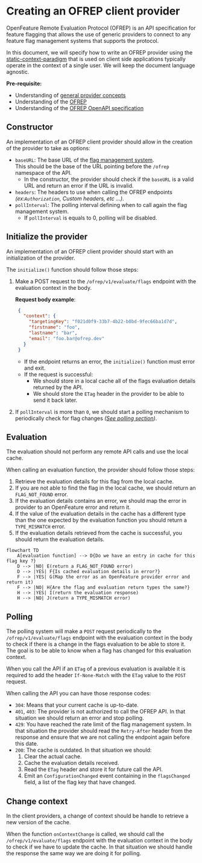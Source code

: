 # Creating an OFREP client provider

OpenFeature Remote Evaluation Protocol (OFREP) is an API specification for feature flagging that allows the use of generic providers to connect to any feature flag management systems that supports the protocol.

In this document, we will specify how to write an OFREP provider using the [static-context-paradigm](https://openfeature.dev/specification/glossary/#static-context-paradigm) that is used on client side applications typically operate in the context of a single user. 
We will keep the document language agnostic.

**Pre-requisite:**
- Understanding of [general provider concepts](https://openfeature.dev/docs/reference/concepts/provider/)
- Understanding of the [OFREP](../../README.md)
- Understanding of the [OFREP OpenAPI specification](../../service/openapi.yaml)

## Constructor
An implementation of an OFREP client provider should allow in the creation of the provider to take as options:
- `baseURL`: The base URL of the [flag management system](https://openfeature.dev/specification/glossary#flag-management-system).  
  This should be the base of the URL pointing before the `/ofrep` namespace of the API.
  - In the constructor, the provider should check if the `baseURL` is a valid URL and return an error if the URL is invalid.
- `headers`: The headers to use when calling the OFREP endpoints *(ex:`Authorization`, Custom headers, etc ...)*.
- `pollInterval`: The polling interval defining when to call again the flag management system.
  - If `pollInterval` is equals to 0, polling will be disabled.

## Initialize the provider
An implementation of an OFREP client provider should start with an initialization of the provider.

The `initialize()` function should follow those steps:
1. Make a POST request to the `/ofrep/v1/evaluate/flags` endpoint with the evaluation context in the body.

   **Request body example**:
   ```json
    {
      "context": {
        "targetingKey": "f021d0f9-33b7-4b22-b0bd-9fec66ba1d7d",
        "firstname": "foo",
        "lastname": "bar",
        "email": "foo.bar@ofrep.dev"
      }
    }
   ```

    - If the endpoint returns an error, the `initialize()` function must error and exit.  
    - If the request is successful:
      - We should store in a local cache all of the flags evaluation details returned by the API. 
      - We should store the `ETag` header in the provider to be able to send it back later.
2. If `pollInterval` is more than `0`, we should start a polling mechanism to periodically check for flag changes *([See polling section](#polling))*.

## Evaluation
The evaluation should not perform any remote API calls and use the local cache.

When calling an evaluation function, the provider should follow those steps:
1. Retrieve the evaluation details for this flag from the local cache.
2. If you are not able to find the flag in the local cache, we should return an `FLAG_NOT_FOUND` error.
3. If the evaluation details contains an error, we should map the error in provider to an OpenFeature error and return it.
4. If the value of the evaluation details in the cache has a different type than the one expected by the evaluation function you should return a `TYPE_MISMATCH` error.
5. If the evaluation details retrieved from the cache is successful, you should return the evaluation details.


```mermaid
flowchart TD
    A[evaluation function] --> D{Do we have an entry in cache for this flag key ?}
    D --> |NO| E(return a FLAG_NOT_FOUND error)
    D --> |YES| F{Is cached evaluation details in error?} 
    F --> |YES| G(Map the error as an OpenFeature provider error and return it)
    F --> |NO| H{Are the flag and evaluation return types the same?}
    H --> |YES| I(return the evaluation response)
    H --> |NO| J(return a TYPE_MISMATCH error)
```

## Polling
The polling system will make a `POST` request periodically to the `/ofrep/v1/evaluate/flags` endpoint with the evaluation context in the body to check if there is a change in the flags evaluation to be able to store it.
The goal is to be able to know when a flag has changed for this evaluation context.

When you call the API if an `ETag` of a previous evaluation is available it is required to add the header `If-None-Match` with the `ETag` value to the `POST` request.

When calling the API you can have those response codes:
- `304`: Means that your current cache is up-to-date.
- `401`, `403`: The provider is not authorized to call the OFREP API. In that situation we should return an error and stop polling.
- `429`: You have reached the rate limit of the flag management system. In that situation the provider should read the `Retry-After` header from the response and ensure that we are not calling the endpoint again before this date.
- `200`: The cache is outdated. In that situation we should:
  1. Clear the actual cache.
  2. Cache the evaluation details received.
  3. Read the `ETag` header and store it for future call the API.
  4. Emit an `ConfigurationChanged` event containing in the `flagsChanged` field, a list of the flag key that have changed.

## Change context
In the client providers, a change of context should be handle to retrieve a new version of the cache.

When the function `onContextChange` is called, we should call the `/ofrep/v1/evaluate/flags` endpoint with the evaluation context in the body to check if we have to update the cache. In that situation we should handle the response the same way we are doing it for polling.